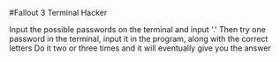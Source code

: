 #Fallout 3 Terminal Hacker

Input the possible passwords on the terminal and input '.'
Then try one password in the terminal, input it in the program, along with the correct letters
Do it two or three times and it will eventually give you the answer
